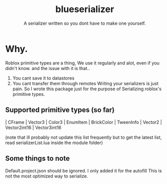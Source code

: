 <h1 align="center">blueserializer</h1>
<div align="center">A serializer written so you dont have to make one yourself.</div>
<div>&nbsp;</div>

# Why.
Roblox primitive types are a thing, We use it regularly and alot, even if you didn't know. and the issue with it is that..
1. You cant save it to datastores
2. You cant transfer them through remotes
Writing your serializers is just pain. So I wrote this package just for the purpose of
Serializing roblox's primitive types.
## Supported primitive types (so far)

| CFrame
| Vector3
| Color3
| EnumItem
| BrickColor
| TweenInfo
| Vector2
| Vector2int16
| Vector3int16

(note that ill probably not update this list frequently but to get the latest list,
read serializerList.lua inside the module folder)
## Some things to note
Default.project.json should be ignored. I only added it for the autofill
This is not the most optimized way to serialize.